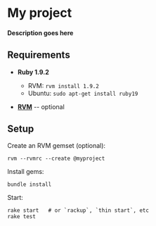 # My project
#### Description goes here

Requirements
------------

- **Ruby 1.9.2**
   - RVM: `rvm install 1.9.2`
   - Ubuntu: `sudo apt-get install ruby19`

- **[RVM](http://rvm.beginrescueend.com)** -- optional

Setup
-----

Create an RVM gemset (optional):

    rvm --rvmrc --create @myproject

Install gems:

    bundle install

Start:

    rake start   # or `rackup`, `thin start`, etc
    rake test
